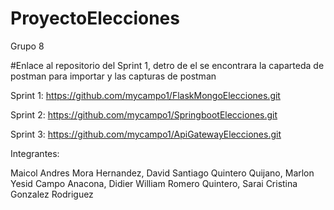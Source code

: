 # ProyectoElecciones

Grupo 8

#Enlace al repositorio del Sprint 1, detro de el se encontrara la caparteda de postman para importar y las capturas de postman


Sprint 1: https://github.com/mycampo1/FlaskMongoElecciones.git

Sprint 2: https://github.com/mycampo1/SpringbootElecciones.git

Sprint 3: https://github.com/mycampo1/ApiGatewayElecciones.git


Integrantes:

Maicol Andres Mora Hernandez,
David Santiago	Quintero Quijano,
Marlon Yesid Campo Anacona,
Didier William 	Romero Quintero,
Sarai Cristina Gonzalez Rodriguez

